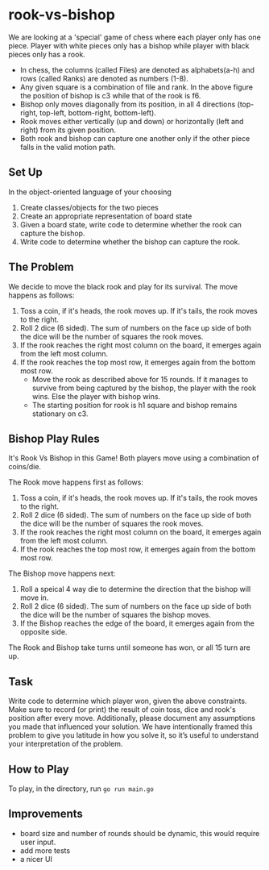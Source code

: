 # rook-vs-bishop

We are looking at a 'special' game of chess where each player only has one piece.
Player with white pieces only has a bishop while player with black pieces only has a
rook.

- In chess, the columns (called Files) are denoted as alphabets(a-h) and rows
(called Ranks) are denoted as numbers (1-8).
- Any given square is a combination of file and rank. In the above figure the
position of bishop is c3 while that of the rook is f6.
- Bishop only moves diagonally from its position, in all 4 directions (top-right,
top-left, bottom-right, bottom-left).
- Rook moves either vertically (up and down) or horizontally (left and right) from
its given position.
- Both rook and bishop can capture one another only if the other piece falls in
the valid motion path.

## Set Up

In the object-oriented language of your choosing
1. Create classes/objects for the two pieces
2. Create an appropriate representation of board state
3. Given a board state, write code to determine whether the rook can capture the
bishop.
4. Write code to determine whether the bishop can capture the rook.



## The Problem
We decide to move the black rook and play for its survival. The move happens as
follows:
1. Toss a coin, if it's heads, the rook moves up. If it's tails, the rook moves to the
right.
2. Roll 2 dice (6 sided). The sum of numbers on the face up side of both the dice
will be the number of squares the rook moves.
3. If the rook reaches the right most column on the board, it emerges again from the
left most column.
4. If the rook reaches the top most row, it emerges again from the bottom most row.
    - Move the rook as described above for 15 rounds. If it manages to survive
    from being captured by the bishop, the player with the rook wins. Else the
    player with bishop wins.
    - The starting position for rook is h1 square and bishop remains stationary
    on c3.


## Bishop Play Rules
It's Rook Vs Bishop in this Game! Both players move using a combination of coins/die.

The Rook move happens first as follows: 
1. Toss a coin, if it's heads, the rook moves up. If it's tails, the rook moves to the
right.
2. Roll 2 dice (6 sided). The sum of numbers on the face up side of both the dice
will be the number of squares the rook moves.
3. If the rook reaches the right most column on the board, it emerges again from the
left most column.
4. If the rook reaches the top most row, it emerges again from the bottom most row.

The Bishop move happens next: 
1. Roll a speical 4 way die to determine the direction that the bishop will move in. 
2. Roll 2 dice (6 sided). The sum of numbers on the face up side of both the dice
will be the number of squares the bishop moves.
3. If the Bishop reaches the edge of the board, it emerges again from the opposite side.

The Rook and Bishop take turns until someone has won, or all 15 turn are up. 


## Task
Write code to determine which player won, given the above constraints. Make sure to
record (or print) the result of coin toss, dice and rook's position after every move.
Additionally, please document any assumptions you made that influenced your solution.
We have intentionally framed this problem to give you latitude in how you solve it, so it’s
useful to understand your interpretation of the problem.

## How to Play

To play, in the directory, run ```go run main.go```

## Improvements

- board size and number of rounds should be dynamic, this would require user input.
- add more tests
- a nicer UI

